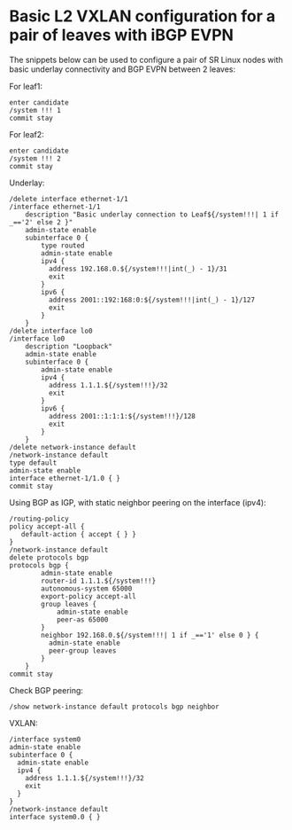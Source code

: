 # Basic L2 VXLAN configuration for a pair of leaves with iBGP EVPN

The snippets below can be used to configure a pair of SR Linux nodes with basic underlay connectivity and BGP EVPN between 2 leaves:

For leaf1:
```
enter candidate
/system !!! 1
commit stay
```
For leaf2:
```
enter candidate
/system !!! 2
commit stay
```

Underlay:
```
/delete interface ethernet-1/1
/interface ethernet-1/1
    description "Basic underlay connection to Leaf${/system!!!| 1 if _=='2' else 2 }"
    admin-state enable
    subinterface 0 {
        type routed
        admin-state enable
        ipv4 { 
          address 192.168.0.${/system!!!|int(_) - 1}/31
          exit
        }
        ipv6 { 
          address 2001::192:168:0:${/system!!!|int(_) - 1}/127
          exit
        }
    }
/delete interface lo0
/interface lo0
    description "Loopback"
    admin-state enable
    subinterface 0 {
        admin-state enable
        ipv4 { 
          address 1.1.1.${/system!!!}/32
          exit
        }
        ipv6 { 
          address 2001::1:1:1:${/system!!!}/128
          exit
        }
    }
/delete network-instance default
/network-instance default
type default
admin-state enable
interface ethernet-1/1.0 { }
commit stay
```

Using BGP as IGP, with static neighbor peering on the interface (ipv4):
```
/routing-policy
policy accept-all {
   default-action { accept { } }
}
/network-instance default
delete protocols bgp
protocols bgp {
        admin-state enable
        router-id 1.1.1.${/system!!!}
        autonomous-system 65000
        export-policy accept-all
        group leaves {
            admin-state enable
            peer-as 65000
        }
        neighbor 192.168.0.${/system!!!| 1 if _=='1' else 0 } {
          admin-state enable
          peer-group leaves
        }
    }
commit stay
```

Check BGP peering:
```
/show network-instance default protocols bgp neighbor
```

VXLAN:
```
/interface system0
admin-state enable
subinterface 0 {
  admin-state enable
  ipv4 { 
    address 1.1.1.${/system!!!}/32
    exit
  }
}
/network-instance default
interface system0.0 { }
```


